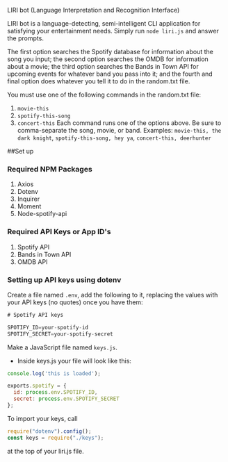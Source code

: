  LIRI bot (Language Interpretation and Recognition Interface)

 LIRI bot is a language-detecting, semi-intelligent CLI application for satisfying your entertainment needs. Simply run `node liri.js` and answer the prompts.
  
  The first option searches the Spotify database for information about the song you input; the second option searches the OMDB for information about a movie; the third option searches the Bands in Town API for upcoming events for whatever band you pass into it; and the fourth and final option does whatever you tell it to do in the random.txt file. 
  
  You must use one of the following commands in the random.txt file: 
  1. `movie-this`
  2. `spotify-this-song` 
  3. `concert-this`
  Each command runs one of the options above. Be sure to comma-separate the song, movie, or band. Examples: `movie-this, the dark knight`, `spotify-this-song, hey ya`, `concert-this, deerhunter`

  ##Set up

  ### Required NPM Packages 

  1) Axios
  2) Dotenv
  3) Inquirer
  4) Moment
  5) Node-spotify-api


  ### Required API Keys or App ID's

  1) Spotify API
  2) Bands in Town API
  3) OMDB API

  ### Setting up API keys using dotenv

Create a file named `.env`, add the following to it, replacing the values with your API keys (no quotes) once you have them:

```js
# Spotify API keys

SPOTIFY_ID=your-spotify-id
SPOTIFY_SECRET=your-spotify-secret

```

Make a JavaScript file named `keys.js`.

* Inside keys.js your file will look like this:

```js
console.log('this is loaded');

exports.spotify = {
  id: process.env.SPOTIFY_ID,
  secret: process.env.SPOTIFY_SECRET
};
```

To import your keys, call 
```js
require("dotenv").config();
const keys = require("./keys");
```
at the top of your liri.js file. 
